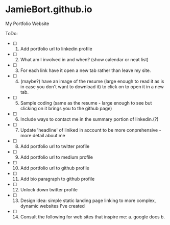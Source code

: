 # JamieBort.github.io
My Portfolio Website

ToDo:

-[ ] 1. Add portfolio url to linkedin profile

-[ ] 2. What am I involved in and when? (show calendar or neat list)

-[ ] 3. For each link have it open a new tab rather than leave my site.

-[ ] 4. (maybe?) have an image of the resume (large enough to read it as is in case you don't want to download it) to click on to open it in a new tab.

-[ ] 5. Sample coding (same as the resume - large enough to see but clicking on it brings you to the github page)

-[ ] 6. Include ways to contact me in the summary portion of linkedin.(?)

-[ ] 7. Update 'headline' of liniked in account to be more conprehensive - more detail about me

-[ ] 8. Add portfolio url to twitter profile

-[ ] 9. Add portfolio url to medium profile

-[ ] 10. Add portfolio url to github profile

-[ ] 11. Add bio paragraph to github profile

-[ ] 12. Unlock down twitter profile

-[ ] 13. Design idea: simple static landing page linking to more complex, dynamic websites I've created

-[ ] 14. Consult the following for web sites that inspire me:
            a. google docs
            b.
